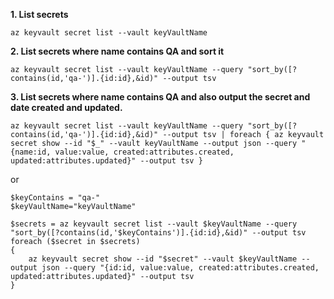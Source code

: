 **1. List secrets**

    az keyvault secret list --vault keyVaultName
        
**2. List secrets where name contains QA and sort it**

    az keyvault secret list --vault keyVaultName --query "sort_by([?contains(id,'qa-')].{id:id},&id)" --output tsv
        
**3. List secrets where name contains QA and also output the secret and date created and updated.**      
        
    az keyvault secret list --vault keyVaultName --query "sort_by([?contains(id,'qa-')].{id:id},&id)" --output tsv | foreach { az keyvault secret show --id "$_" --vault keyVaultName --output json --query "{name:id, value:value, created:attributes.created, updated:attributes.updated}" --output tsv }

or

    $keyContains = "qa-"
    $keyVaultName="keyVaultName"
    
    $secrets = az keyvault secret list --vault $keyVaultName --query "sort_by([?contains(id,'$keyContains')].{id:id},&id)" --output tsv
    foreach ($secret in $secrets)
    {
        az keyvault secret show --id "$secret" --vault $keyVaultName --output json --query "{id:id, value:value, created:attributes.created, updated:attributes.updated}" --output tsv
    }
    
